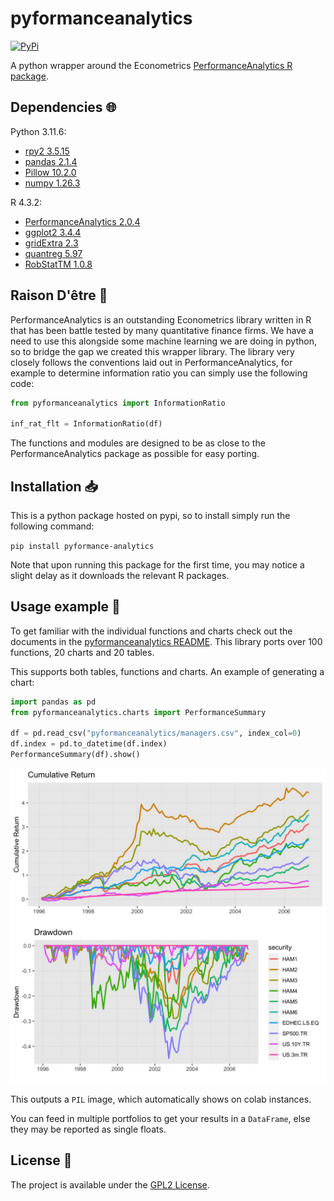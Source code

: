 # pyformanceanalytics

<a href="https://pypi.org/project/pyformance-analytics/">
    <img alt="PyPi" src="https://img.shields.io/pypi/v/pyformance-analytics">
</a>

A python wrapper around the Econometrics [PerformanceAnalytics R package](https://github.com/braverock/PerformanceAnalytics).

## Dependencies :globe_with_meridians:

Python 3.11.6:

- [rpy2 3.5.15](https://rpy2.github.io/)
- [pandas 2.1.4](https://pandas.pydata.org/)
- [Pillow 10.2.0](https://pillow.readthedocs.io/en/stable/reference/Image.html)
- [numpy 1.26.3](https://numpy.org/)

R 4.3.2:

- [PerformanceAnalytics 2.0.4](https://github.com/braverock/PerformanceAnalytics)
- [ggplot2 3.4.4](https://ggplot2.tidyverse.org/)
- [gridExtra 2.3](https://cran.r-project.org/web/packages/gridExtra/index.html)
- [quantreg 5.97](https://www.rdocumentation.org/packages/quantreg/versions/5.97)
- [RobStatTM 1.0.8](https://github.com/msalibian/RobStatTM)

## Raison D'être :thought_balloon:

PerformanceAnalytics is an outstanding Econometrics library written in R that has been battle tested by many quantitative finance firms.
We have a need to use this alongside some machine learning we are doing in python, so to bridge the gap we created this wrapper library.
The library very closely follows the conventions laid out in PerformanceAnalytics, for example to determine information ratio you can simply use the following code:

```python
from pyformanceanalytics import InformationRatio

inf_rat_flt = InformationRatio(df)
```

The functions and modules are designed to be as close to the PerformanceAnalytics package as possible for easy porting.


## Installation :inbox_tray:

This is a python package hosted on pypi, so to install simply run the following command:

`pip install pyformance-analytics`

Note that upon running this package for the first time, you may notice a slight delay as it downloads the relevant R packages.

## Usage example :eyes:

To get familiar with the individual functions and charts check out the documents in the [pyformanceanalytics README](pyformanceanalytics/README.md). This library ports over 100 functions, 20 charts and 20 tables.

This supports both tables, functions and charts. An example of generating a chart:

```python
import pandas as pd
from pyformanceanalytics.charts import PerformanceSummary

df = pd.read_csv("pyformanceanalytics/managers.csv", index_col=0)
df.index = pd.to_datetime(df.index)
PerformanceSummary(df).show()
```

![PerformanceSummary](pyformanceanalytics/charts/PerformanceSummary.jpg "PerformanceSummary")

This outputs a `PIL` image, which automatically shows on colab instances.

You can feed in multiple portfolios to get your results in a `DataFrame`, else they may be reported as single floats.

## License :memo:

The project is available under the [GPL2 License](LICENSE).
